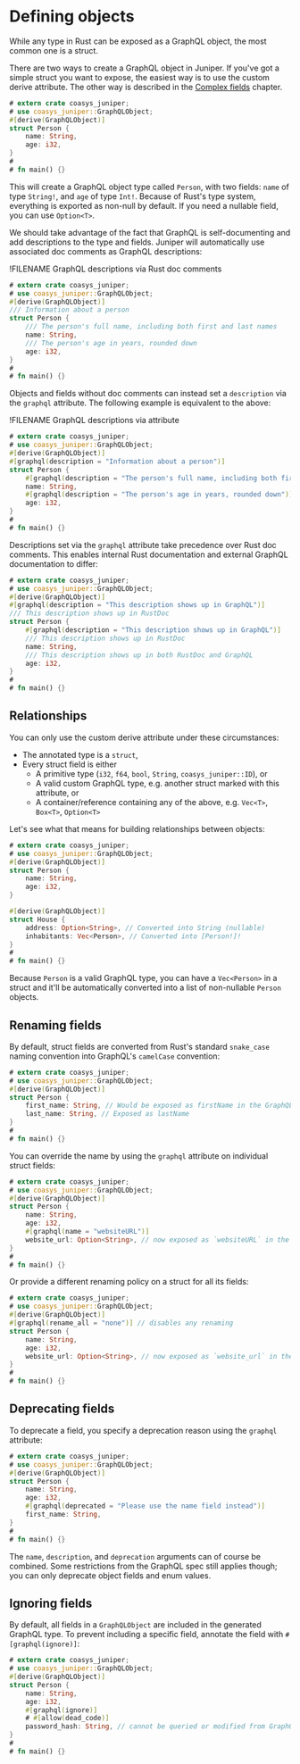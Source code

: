 # Defining objects

While any type in Rust can be exposed as a GraphQL object, the most common one
is a struct.

There are two ways to create a GraphQL object in Juniper. If you've got a simple
struct you want to expose, the easiest way is to use the custom derive
attribute. The other way is described in the [Complex fields](complex_fields.md)
chapter.

```rust
# extern crate coasys_juniper;
# use coasys_juniper::GraphQLObject;
#[derive(GraphQLObject)]
struct Person {
    name: String,
    age: i32,
}
#
# fn main() {}
```

This will create a GraphQL object type called `Person`, with two fields: `name`
of type `String!`, and `age` of type `Int!`. Because of Rust's type system,
everything is exported as non-null by default. If you need a nullable field, you
can use `Option<T>`.

We should take advantage of the
fact that GraphQL is self-documenting and add descriptions to the type and
fields. Juniper will automatically use associated doc comments as GraphQL
descriptions:

!FILENAME GraphQL descriptions via Rust doc comments

```rust
# extern crate coasys_juniper;
# use coasys_juniper::GraphQLObject;
#[derive(GraphQLObject)]
/// Information about a person
struct Person {
    /// The person's full name, including both first and last names
    name: String,
    /// The person's age in years, rounded down
    age: i32,
}
#
# fn main() {}
```

Objects and fields without doc comments can instead set a `description`
via the `graphql` attribute. The following example is equivalent to the above:

!FILENAME GraphQL descriptions via attribute

```rust
# extern crate coasys_juniper;
# use coasys_juniper::GraphQLObject;
#[derive(GraphQLObject)]
#[graphql(description = "Information about a person")]
struct Person {
    #[graphql(description = "The person's full name, including both first and last names")]
    name: String,
    #[graphql(description = "The person's age in years, rounded down")]
    age: i32,
}
#
# fn main() {}
```

Descriptions set via the `graphql` attribute take precedence over Rust
doc comments. This enables internal Rust documentation and external GraphQL
documentation to differ:

```rust
# extern crate coasys_juniper;
# use coasys_juniper::GraphQLObject;
#[derive(GraphQLObject)]
#[graphql(description = "This description shows up in GraphQL")]
/// This description shows up in RustDoc
struct Person {
    #[graphql(description = "This description shows up in GraphQL")]
    /// This description shows up in RustDoc
    name: String,
    /// This description shows up in both RustDoc and GraphQL
    age: i32,
}
#
# fn main() {}
```

## Relationships

You can only use the custom derive attribute under these circumstances:

- The annotated type is a `struct`,
- Every struct field is either
  - A primitive type (`i32`, `f64`, `bool`, `String`, `coasys_juniper::ID`), or
  - A valid custom GraphQL type, e.g. another struct marked with this attribute,
    or
  - A container/reference containing any of the above, e.g. `Vec<T>`, `Box<T>`,
    `Option<T>`

Let's see what that means for building relationships between objects:

```rust
# extern crate coasys_juniper;
# use coasys_juniper::GraphQLObject;
#[derive(GraphQLObject)]
struct Person {
    name: String,
    age: i32,
}

#[derive(GraphQLObject)]
struct House {
    address: Option<String>, // Converted into String (nullable)
    inhabitants: Vec<Person>, // Converted into [Person!]!
}
#
# fn main() {}
```

Because `Person` is a valid GraphQL type, you can have a `Vec<Person>` in a
struct and it'll be automatically converted into a list of non-nullable `Person`
objects.

## Renaming fields

By default, struct fields are converted from Rust's standard `snake_case` naming
convention into GraphQL's `camelCase` convention:

```rust
# extern crate coasys_juniper;
# use coasys_juniper::GraphQLObject;
#[derive(GraphQLObject)]
struct Person {
    first_name: String, // Would be exposed as firstName in the GraphQL schema
    last_name: String, // Exposed as lastName
}
#
# fn main() {}
```

You can override the name by using the `graphql` attribute on individual struct
fields:

```rust
# extern crate coasys_juniper;
# use coasys_juniper::GraphQLObject;
#[derive(GraphQLObject)]
struct Person {
    name: String,
    age: i32,
    #[graphql(name = "websiteURL")]
    website_url: Option<String>, // now exposed as `websiteURL` in the schema
}
#
# fn main() {}
```

Or provide a different renaming policy on a struct for all its fields:
```rust
# extern crate coasys_juniper;
# use coasys_juniper::GraphQLObject;
#[derive(GraphQLObject)]
#[graphql(rename_all = "none")] // disables any renaming
struct Person {
    name: String,
    age: i32,
    website_url: Option<String>, // now exposed as `website_url` in the schema
}
#
# fn main() {}
```

## Deprecating fields

To deprecate a field, you specify a deprecation reason using the `graphql`
attribute:

```rust
# extern crate coasys_juniper;
# use coasys_juniper::GraphQLObject;
#[derive(GraphQLObject)]
struct Person {
    name: String,
    age: i32,
    #[graphql(deprecated = "Please use the name field instead")]
    first_name: String,
}
#
# fn main() {}
```

The `name`, `description`, and `deprecation` arguments can of course be
combined. Some restrictions from the GraphQL spec still applies though; you can
only deprecate object fields and enum values.

## Ignoring fields

By default, all fields in a `GraphQLObject` are included in the generated GraphQL type. To prevent including a specific field, annotate the field with `#[graphql(ignore)]`:

```rust
# extern crate coasys_juniper;
# use coasys_juniper::GraphQLObject;
#[derive(GraphQLObject)]
struct Person {
    name: String,
    age: i32,
    #[graphql(ignore)]
    # #[allow(dead_code)]
    password_hash: String, // cannot be queried or modified from GraphQL
}
#
# fn main() {}
```
